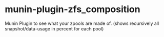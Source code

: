 # munin-plugin-zfs_composition
Munin Plugin to see what your zpools are made of. (shows recursively all snapshot/data-usage in percent for each pool)
